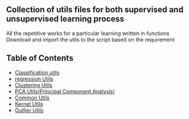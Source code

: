 ## Collection of utils files for both supervised and unsupervised learning process
All the repetitive works for a particular learning written in functions
Download and import the utils to the script based on the requirement
## Table of Contents
- [Classification utils]( https://github.com/vishnu-sagar/Data-Science/tree/master/Data%20Science/Classification%20Utils)
- [regression Utils]( https://github.com/vishnu-sagar/Data-Science/tree/master/Data%20Science/Regression%20Utils)
- [Clustering Utils]( https://github.com/vishnu-sagar/Data-Science/tree/master/Data%20Science/clustering%20utils)
- [PCA Utils(Principal Component Analysis)](https://github.com/abhat222/Data-Science--Cheat-Sheet#data-engineering)
- [Common Utils](https://github.com/abhat222/Data-Science--Cheat-Sheet#data-mining)
- [Kernel Utils](https://github.com/abhat222/Data-Science--Cheat-Sheet#data-science)
- [Outlier Utils](https://github.com/abhat222/Data-Science--Cheat-Sheet#data-visualization)

